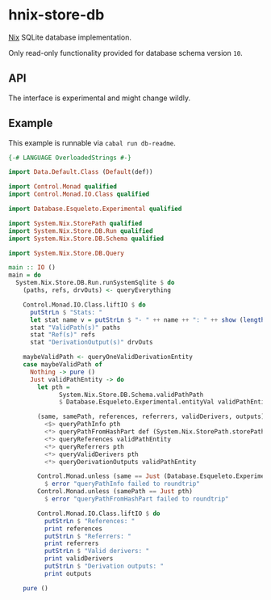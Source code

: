 # hnix-store-db

[Nix] SQLite database implementation.

Only read-only functionality provided for
database schema version `10`.

[Nix]: https://nixos.org/nix

## API

The interface is experimental and might change wildly.

[System.Nix.Store.DB.Query]: ./src/System/Nix/Store/DB/Query.hs
[System.Nix.Store.DB.Run]: ./src/System/Nix/Store/DB/Run.hs
[System.Nix.Store.DB.Schema]: ./src/System/Nix/Store/DB/Schema.hs

## Example

This example is runnable via `cabal run db-readme`.

```haskell
{-# LANGUAGE OverloadedStrings #-}

import Data.Default.Class (Default(def))

import Control.Monad qualified
import Control.Monad.IO.Class qualified

import Database.Esqueleto.Experimental qualified

import System.Nix.StorePath qualified
import System.Nix.Store.DB.Run qualified
import System.Nix.Store.DB.Schema qualified

import System.Nix.Store.DB.Query

main :: IO ()
main = do
  System.Nix.Store.DB.Run.runSystemSqlite $ do
    (paths, refs, drvOuts) <- queryEverything

    Control.Monad.IO.Class.liftIO $ do
      putStrLn $ "Stats: "
      let stat name v = putStrLn $ "- " ++ name ++ ": " ++ show (length v)
      stat "ValidPath(s)" paths
      stat "Ref(s)" refs
      stat "DerivationOutput(s)" drvOuts

    maybeValidPath <- queryOneValidDerivationEntity
    case maybeValidPath of
      Nothing -> pure ()
      Just validPathEntity -> do
        let pth =
              System.Nix.Store.DB.Schema.validPathPath
              $ Database.Esqueleto.Experimental.entityVal validPathEntity

        (same, samePath, references, referrers, validDerivers, outputs) <- (,,,,,)
          <$> queryPathInfo pth
          <*> queryPathFromHashPart def (System.Nix.StorePath.storePathHash pth)
          <*> queryReferences validPathEntity
          <*> queryReferrers pth
          <*> queryValidDerivers pth
          <*> queryDerivationOutputs validPathEntity

        Control.Monad.unless (same == Just (Database.Esqueleto.Experimental.entityVal validPathEntity))
          $ error "queryPathInfo failed to roundtrip"
        Control.Monad.unless (samePath == Just pth)
          $ error "queryPathFromHashPart failed to roundtrip"

        Control.Monad.IO.Class.liftIO $ do
          putStrLn $ "References: "
          print references
          putStrLn $ "Referrers: "
          print referrers
          putStrLn $ "Valid derivers: "
          print validDerivers
          putStrLn $ "Derivation outputs: "
          print outputs

    pure ()
```
